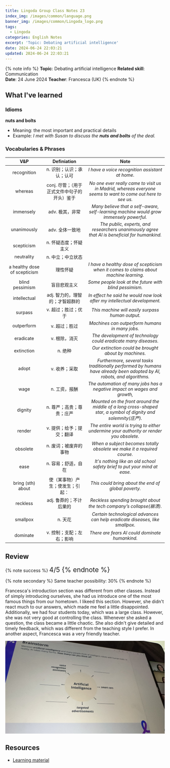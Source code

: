```yaml
---
title: Lingoda Group Class Notes 23
index_img: /images/common/language.png
banner_img: /images/common/Lingoda_logo.png
tags:
  - Lingoda
categories: English Notes
excerpt: 'Topic: Debating artificial intelligence'
date: 2024-06-24 22:03:21
updated: 2024-06-24 22:03:21
---
```


{% note info %}
**Topic**: Debating artificial intelligence
**Related skill**: Communication  
**Date**: 24 June 2024
**Teacher**: Francesca (UK)
{% endnote %}

## What I've learned

### Idioms
**nuts and bolts**
- Meaning: the most important and practical details
- Example: *I met with Susan to discuss the **nuts and bolts** of the deal.*

### Vocabularies & Phrases

|             V&P              |                 Definiation                  |                                                          Note                                                           |
| :--------------------------: | :------------------------------------------: | :---------------------------------------------------------------------------------------------------------------------: |
|         recognition          |          n.	识别；认识；承认；认可           |                                     *I have a voice recognition assistant at home.*                                     |
|           whereas            | conj.	尽管；（用于正式文件中句子的开头）鉴于 |       *No one ever really came to visit us in Madrid, whereas everyone seems to want to come out here to see us.*       |
|          immensely           |               adv. 极其，非常                |                 *Many believe that a self-aware, self-learning machine would grow immensely powerful.*                  |
|         unanimously          |               adv.	全体一致地                |              *The public, experts, and researchers unanimously agree that AI is beneficial for humankind.*              |
|          scepticism          |            n.	怀疑态度；怀疑主义             |                                                                                                                         |
|          neutrality          |              n.	中立；中立状态               |                                                                                                                         |
| a healthy dose of scepticism |                   理性怀疑                   |                  *I have a healthy dose of scepticism when it comes to claims about machine learning.*                  |
|       blind pessimism        |                 盲目悲观主义                 |                                 *Some people look at the future with blind pessimism.*                                  |
|         intellectual         |       adj. 智力的，理智的；才智超群的        |                        *In effect he said he would now look after my intellectual development.*                         |
|           surpass            |             v.	超过；胜过；优于              |                                    *This machine will easily surpass human output.*                                     |
|          outperform          |                v.	超过；胜过                 |                                     *Machines can outperform humans in many jobs.*                                      |
|          eradicate           |                v. 根除，消灭                 |                             *The development of technology could eradicate many diseases.*                              |
|          extinction          |                   n.	绝种                    |                                  *Our extinction could be brought about by machines.*                                   |
|            adopt             |                v. 收养；采取                 | *Furthermore, several tasks traditionally performed by humans have already been adopted by AI, robots, and algorithms.* |
|             wage             |                n. 工资，报酬                 |                        *The automation of many jobs has a negative impact on wages and growth,*                         |
|           dignity            |          n.	尊严；高贵；尊贵；庄严           |        *Mounted on the front around the middle of a long cross-shaped star, a symbol of dignity and solemnity(庄严).*         |
|            render            |          v.	提供；给予；提交；翻译           |                 *The entire world is trying to either undermine your authority or render you obsolete.*                 |
|           obsolete           |            n.	废词；被废弃的事物             |                         *When a subject becomes totally obsolete we make it a required course.*                         |
|             ease             |             n. 容易；舒适，自在              |                        *It's nothing like an old school safety brief to put your mind at ease.*                         |
|      bring (sth) about       |       使（某事物）产生；使发生；引起：       |                                   *This could bring about the end of global poverty.*                                   |
|           reckless           |           adj.	鲁莽的；不计后果的            |                          *Reckless spending brought about the tech company’s collapse(崩溃).*                           |
|           smallpox           |                   n.	天花                    |                      *Certain technological advances can help eradicate diseases, like smallpox.*                       |
|           dominate           |          v.	控制；支配；左右；影响           |                                     *There are fears AI could dominate humankind.*                                      |


## Review

{% note success %}
<span style="font-size:1.5em;">
4/5
<span>
{% endnote %}

{% note secondary %}
<span style="font-size:1em;">
Same teacher possibility: 30%
<span>
{% endnote %}

Francesca's introduction section was different from other classes. Instead of simply introducing ourselves, she had us introduce one of the most famous things from our hometown. I likeed this section. However, she didn't react much to our answers, which made me feel a little disappointed. Additionally, we had four students today, which was a large class. However, she was not very good at controlling the class. Whenever she asked a question, the class became a little chaotic. She also didn't give detailed and timely feedback, which was different from the teaching style I prefer. In another aspect, Francesca was a very friendly teacher.

![Class Photo](../images/2024.06/lingoda_23.jpg)  

## Resources
- [Learning material](https://learn.lingoda.com/english/learning-materials/665d9c173dab4/download)
